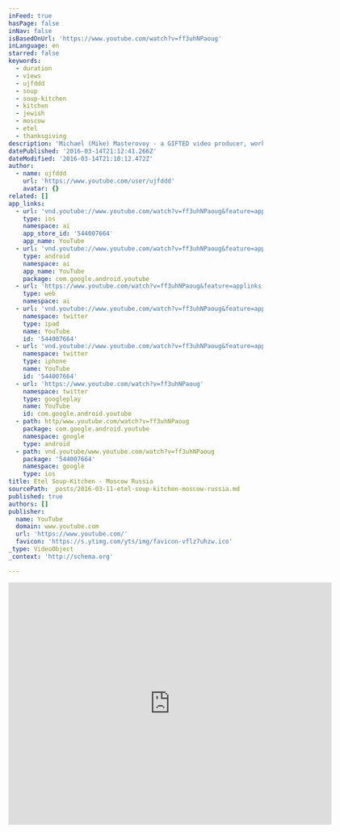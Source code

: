 ```yaml
---
inFeed: true
hasPage: false
inNav: false
isBasedOnUrl: 'https://www.youtube.com/watch?v=ff3uhNPaoug'
inLanguage: en
starred: false
keywords:
  - duration
  - views
  - ujfddd
  - soup
  - soup-kitchen
  - kitchen
  - jewish
  - moscow
  - etel
  - thanksgiving
description: 'Michael (Mike) Masterovoy - a GIFTED video producer, worked with me on several video productions in over 13 years. Here is one video Mike produced for Etel, a Jewish soup-kitchen in Moscow. Supported primarily by JDC (The American Jewish Joint Distribution) this amazing soup-kitchen provides food, a place to be and medical support to hundreds throughout Moscow.'
datePublished: '2016-03-14T21:12:41.266Z'
dateModified: '2016-03-14T21:10:12.472Z'
author:
  - name: ujfddd
    url: 'https://www.youtube.com/user/ujfddd'
    avatar: {}
related: []
app_links:
  - url: 'vnd.youtube://www.youtube.com/watch?v=ff3uhNPaoug&feature=applinks'
    type: ios
    namespace: ai
    app_store_id: '544007664'
    app_name: YouTube
  - url: 'vnd.youtube://www.youtube.com/watch?v=ff3uhNPaoug&feature=applinks'
    type: android
    namespace: ai
    app_name: YouTube
    package: com.google.android.youtube
  - url: 'https://www.youtube.com/watch?v=ff3uhNPaoug&feature=applinks'
    type: web
    namespace: ai
  - url: 'vnd.youtube://www.youtube.com/watch?v=ff3uhNPaoug&feature=applinks'
    namespace: twitter
    type: ipad
    name: YouTube
    id: '544007664'
  - url: 'vnd.youtube://www.youtube.com/watch?v=ff3uhNPaoug&feature=applinks'
    namespace: twitter
    type: iphone
    name: YouTube
    id: '544007664'
  - url: 'https://www.youtube.com/watch?v=ff3uhNPaoug'
    namespace: twitter
    type: googleplay
    name: YouTube
    id: com.google.android.youtube
  - path: http/www.youtube.com/watch?v=ff3uhNPaoug
    package: com.google.android.youtube
    namespace: google
    type: android
  - path: vnd.youtube/www.youtube.com/watch?v=ff3uhNPaoug
    package: '544007664'
    namespace: google
    type: ios
title: Etel Soup-Kitchen - Moscow Russia
sourcePath: _posts/2016-03-11-etel-soup-kitchen-moscow-russia.md
published: true
authors: []
publisher:
  name: YouTube
  domain: www.youtube.com
  url: 'https://www.youtube.com/'
  favicon: 'https://s.ytimg.com/yts/img/favicon-vflz7uhzw.ico'
_type: VideoObject
_context: 'http://schema.org'

---
```

<iframe src="https://cdn.embedly.com/widgets/media.html?src=https%3A%2F%2Fwww.youtube.com%2Fembed%2Fff3uhNPaoug%3Ffeature%3Doembed&amp;url=https%3A%2F%2Fwww.youtube.com%2Fwatch%3Fv%3Dff3uhNPaoug&amp;image=https%3A%2F%2Fi.ytimg.com%2Fvi%2Fff3uhNPaoug%2Fhqdefault.jpg&amp;key=b7d04c9b404c499eba89ee7072e1c4f7&amp;type=text%2Fhtml&amp;schema=youtube" width="640" height="480" scrolling="no" frameborder="0" allowfullscreen="allowfullscreen" style=""></iframe>